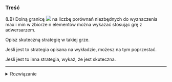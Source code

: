 ### Treść
(LB)
Dolną granicę ![](https://user-images.githubusercontent.com/11476062/63617807-b74ff300-c5ea-11e9-9f2b-f5cf53e9b3cc.png) na liczbę porównań niezbędnych do wyznaczenia max i min w zbiorze n elementów można wykazać stosując grę z adwersarzem. 

Opisz skuteczną strategię w takiej grze. 

Jeśli jest to strategia opisana na wykładzie, możesz na tym poprzestać. 

Jeśli jest to inna strategia, wykaż, że jest skuteczna.

------
<details><summary>Rozwiązanie</summary>

![](https://i.imgur.com/Q1InAFJ.png)

<p>
    
